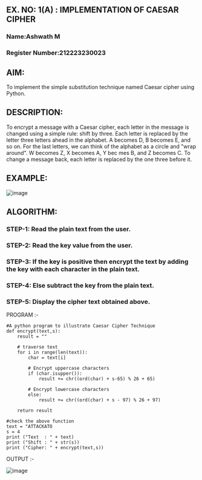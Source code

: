 ## EX. NO: 1(A) : IMPLEMENTATION OF CAESAR CIPHER
### Name:Ashwath M
### Register Number:212223230023

## AIM:

To implement the simple substitution technique named Caesar cipher using Python.

## DESCRIPTION:

To encrypt a message with a Caesar cipher, each letter in the message is changed using a simple rule: shift by three. Each letter is replaced by the letter three letters ahead in the alphabet. A becomes D, B becomes E, and so on. For the last letters, we can think of the
alphabet as a circle and "wrap around". W becomes Z, X becomes A, Y bec mes B, and Z
becomes C. To change a message back, each letter is replaced by the one three before it.

## EXAMPLE:



![image](https://github.com/Hemamanigandan/CNS/assets/149653568/eb9c6c43-8c80-4cdd-b9d4-91705a311c79)


## ALGORITHM:

### STEP-1: Read the plain text from the user.
### STEP-2: Read the key value from the user.
### STEP-3: If the key is positive then encrypt the text by adding the key with each character in the plain text.
### STEP-4: Else subtract the key from the plain text.
### STEP-5: Display the cipher text obtained above.


PROGRAM :-
~~~
#A python program to illustrate Caesar Cipher Technique
def encrypt(text,s):
    result = ""

    # traverse text
    for i in range(len(text)):
        char = text[i]

        # Encrypt uppercase characters
        if (char.isupper()):
            result += chr((ord(char) + s-65) % 26 + 65)

        # Encrypt lowercase characters
        else:
            result += chr((ord(char) + s - 97) % 26 + 97)

    return result

#check the above function
text = "ATTACKATO
s = 4
print ("Text  : " + text)
print ("Shift : " + str(s))
print ("Cipher: " + encrypt(text,s))
~~~



OUTPUT :-

![image](https://github.com/user-attachments/assets/e40ef6db-e2bb-437e-aa4b-fbcc9aa9406e)

